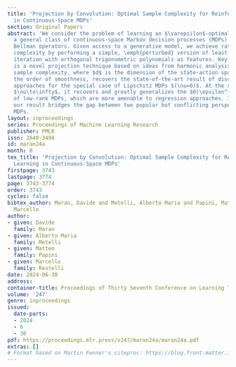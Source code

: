 ```yaml
---
title: 'Projection by Convolution: Optimal Sample Complexity for Reinforcement Learning
  in Continuous-Space MDPs'
section: Original Papers
abstract: 'We consider the problem of learning an $\varepsilon$-optimal policy in
  a general class of continuous-space Markov decision processes (MDPs) having smooth
  Bellman operators. Given access to a generative model, we achieve rate-optimal sample
  complexity by performing a simple, \emph{perturbed} version of least-squares value
  iteration with orthogonal trigonometric polynomials as features. Key to our solution
  is a novel projection technique based on ideas from harmonic analysis.  Our $\widetilde{O}(\epsilon^{-2-d/(\nu+1)})$
  sample complexity, where $d$ is the dimension of the state-action space and $\nu$
  the order of smoothness, recovers the state-of-the-art result of discretization
  approaches for the special case of Lipschitz MDPs $(\nu=0)$. At the same time, for
  $\nu\to\infty$, it recovers and greatly generalizes the $O(\epsilon^{-2})$ rate
  of low-rank MDPs, which are more amenable to regression approaches. In this sense,
  our result bridges the gap between two popular but conflicting perspectives on continuous-space
  MDPs.  '
layout: inproceedings
series: Proceedings of Machine Learning Research
publisher: PMLR
issn: 2640-3498
id: maran24a
month: 0
tex_title: 'Projection by Convolution: Optimal Sample Complexity for Reinforcement
  Learning in Continuous-Space MDPs'
firstpage: 3743
lastpage: 3774
page: 3743-3774
order: 3743
cycles: false
bibtex_author: Maran, Davide and Metelli, Alberto Maria and Papini, Matteo and Restelli,
  Marcello
author:
- given: Davide
  family: Maran
- given: Alberto Maria
  family: Metelli
- given: Matteo
  family: Papini
- given: Marcello
  family: Restelli
date: 2024-06-30
address:
container-title: Proceedings of Thirty Seventh Conference on Learning Theory
volume: '247'
genre: inproceedings
issued:
  date-parts:
  - 2024
  - 6
  - 30
pdf: https://proceedings.mlr.press/v247/maran24a/maran24a.pdf
extras: []
# Format based on Martin Fenner's citeproc: https://blog.front-matter.io/posts/citeproc-yaml-for-bibliographies/
---
```

